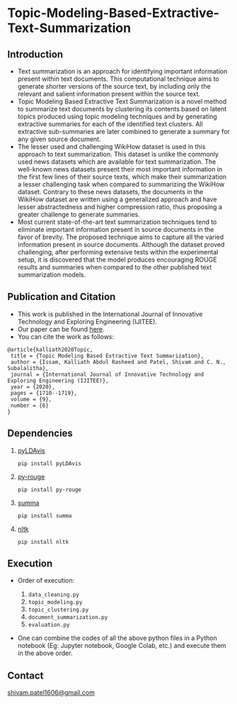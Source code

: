 # Topic-Modeling-Based-Extractive-Text-Summarization

## Introduction

- Text summarization is an approach for identifying important information present within text documents. This computational technique aims to generate shorter versions of the source text, by including only the relevant and salient information present within the source text. 
- Topic Modeling Based Extractive Text Summarization is a novel method to summarize text documents by clustering its contents based on latent topics produced using topic modeling techniques and by generating extractive summaries for each of the identified text clusters. All extractive sub-summaries are later combined to generate a summary for any given source document. 
- The lesser used and challenging WikiHow dataset is used in this approach to text summarization. This dataset is unlike the commonly used news datasets which are available for text summarization. The well-known news datasets present their most important information in the first few lines of their source texts, which make their summarization a lesser challenging task when compared to summarizing the WikiHow dataset. Contrary to these news datasets, the documents in the WikiHow dataset are written using a generalized approach and have lesser abstractedness and higher compression ratio, thus proposing a greater challenge to generate summaries. 
- Most current state-of-the-art text summarization techniques tend to eliminate important information present in source documents in the favor of brevity. The proposed technique aims to capture all the varied information present in source documents. Although the dataset proved challenging, after performing extensive tests within the experimental setup, it is discovered that the model produces encouraging ROUGE results and summaries when compared to the other published text summarization models.

## Publication and Citation

- This work is published in the International Journal of Innovative Technology and Exploring Engineering (IJITEE).
- Our paper can be found [here](https://www.ijitee.org/wp-content/uploads/papers/v9i6/F4611049620.pdf).
- You can cite the work as follows:

```
@article{kalliath2020Topic,
 title = {Topic Modeling Based Extractive Text Summarization},
 author = {Issam, Kalliath Abdul Rasheed and Patel, Shivam and C. N., Subalalitha},
 journal = {International Journal of Innovative Technology and Exploring Engineering (IJITEE)},
 year = {2020},
 pages = {1710--1719},
 volume = {9},
 number = {6}
}
```

## Dependencies

1. [pyLDAvis](https://pypi.org/project/pyLDAvis/)

   ```pip install pyLDAvis```

2. [py-rouge](https://pypi.org/project/py-rouge/)

   ```pip install py-rouge```
   
3. [summa](https://pypi.org/project/summa/)

   ```pip install summa```
   
4. [nltk](https://pypi.org/project/nltk/)

   ```pip install nltk```
   
## Execution

- Order of execution:
	1. ```data_cleaning.py```
	2. ```topic_modeling.py```
	3. ```topic_clustering.py```
	4. ```document_summarization.py```
	5. ```evaluation.py```
	
- One can combine the codes of all the above python files in a Python notebook (Eg: Jupyter notebook, Google Colab, etc.) and execute them in the above order.

## Contact

shivam.patel1606@gmail.com
